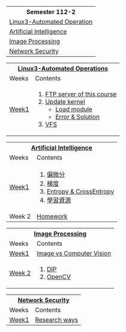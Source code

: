 <table>
  <tr>
    <th>Semester 112-2</th>
  </tr>
  <tr>
    <td><a href="#Linux3">Linux3-Automated Operation</td>
  </tr>
  <tr>
    <td><a href="#AI">Artificial Intelligence</td>
  </tr>
  <tr>
    <td><a href="#IMG">Image Processing</td>
  </tr>
  <tr>
    <td><a href="#NetworkSecurity">Network Security</td>
  </tr>
</table>


<table>
  <tr>
    <th colspan="2"><a href="./Linux3-Automated_Operation/" id="Linux3">Linux3-Automated Operations</th>
  </tr>
  <tr>
    <td>Weeks</td>
    <td>Contents</td>
  </tr>
  <tr>
    <td><a href="./Linux3-Automated_Operation/Week1/"> Week1</td>
    <td>
        <ol>
            <li><a href="./Linux3-Automated_Operation/Week1/README.md#ftp-server-of-this-course">FTP server of this course</li>
            <li><a href="./Linux3-Automated_Operation/Week1/README.md#update-kernel">Update kernel
                <ul>
                    <li>
                        <a href="./Linux3-Automated_Operation/Week1/README.md#remove--load-module">Load module
                    </li>
                    <li>
                        <a href="./Linux3-Automated_Operation/Week1/README.md#errors">Error & Solution
                    </li>
                </ul></li>
            <li><a href="./Linux3-Automated_Operation/Week1/README.md#vfs">VFS</li>
        </ol>
    </td>
  </tr>
</table>

<table>
  <tr>
    <th colspan="2"><a href="./Artificial_Intelligence/" id="AI">Artificial Intelligence</th>
  </tr>
  <tr>
    <td>Weeks</td>
    <td>Contents</td>
  </tr>
  <tr>
    <td><a href="./Artificial_Intelligence/Week1/"> Week1</td>
    <td>
        <ol>
            <li><a href="./Artificial_Intelligence/Week1/README.md#偏微分">偏微分</li>
            <li><a href="./Artificial_Intelligence/Week1/README.md#梯度">梯度</li>
            <li><a href="./Artificial_Intelligence/Week1/README.md#entropy--crossentropy">Entropy & CrossEntropy</li>
            <li><a href="./Artificial_Intelligence/Week1/README.md#學習資源">學習資源</li>
        </ol>
    </td>
  </tr>
  <tr>
    <td>Week 2</td>
    <td><a href="https://github.com/weixiang0470/ai112b/tree/master/Homework/W2">Homework</td>
  </tr>
</table>

<table>
  <tr>
    <th colspan="2"><a href="./Image_Processing/" id="IMG">Image Processing</th>
  </tr>
  <tr>
    <td>Weeks</td>
    <td>Contents</td>
  </tr>
  <tr>
    <td><a href="./Image_Processing/Week1/"> Week1</td>
    <td><a href="./Image_Processing/Week1/README.md#image-vs-computer-vision">Image vs Computer Vision</td>
  </tr>
  <tr>
    <td><a href="./Image_Processing/Week2/">Week 2</td>
    <td>
    <ol>
      <li><a href="./Image_Processing/Week2/README.md#dip">DIP</li>
      <li><a href="./Image_Processing/Week2/README.md#opencv">OpenCV</li>
    </ol>
    </td>
  </tr>
</table>

<table>
  <tr>
    <th colspan="2"><a href="./Network_Security/" id="NetworkSecurity">Network Security</th>
  </tr>
  <tr>
    <td>Weeks</td>
    <td>Contents</td>
  </tr>
  <tr>
    <td><a href="./Network_Security/Week1/"> Week1</td>
    <td><a href="./Network_Security/Week1/README.md#research-ways">Research ways</td>
  </tr>
</table>